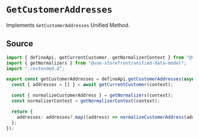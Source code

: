 # `GetCustomerAddresses`
Implements `GetCustomerAddresses` Unified Method.
        
## Source

```ts
import { defineApi, getCurrentCustomer, getNormalizerContext } from "@vsf-enterprise/unified-api-sfcc";
import { getNormalizers } from "@vue-storefront/unified-data-model";
import "./extended.d";

export const getCustomerAddresses = defineApi.getCustomerAddresses(async (context) => {
  const { addresses = [] } = await getCurrentCustomer(context);

  const { normalizeCustomerAddress } = getNormalizers(context);
  const normalizerContext = getNormalizerContext(context);

  return {
    addresses: addresses?.map((address) => normalizeCustomerAddress(address, normalizerContext)),
  };
});

```
